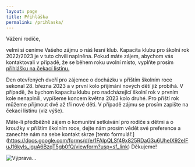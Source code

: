 ```yaml
---
layout: page
title: Přihláška
permalink: /prihlaska/
---
```

Vážení rodiče,

velmi si ceníme Vašeho zájmu o náš lesní klub. Kapacita klubu pro školní rok 2022/2023 je v tuto chvíli naplněna. Pokud máte zájem, abychom vás kontaktovali v případě, že se během roku uvolní místo, vyplňte prosím [přihlášku na čekací listinu.](https://docs.google.com/forms/d/e/1FAIpQLSdpfh4ZLk6OpJroxKuiZqFOHpd_pzUx1cq8JVYJolVMLE8O4A/viewform?usp=sf_link)

Den otevřených dveří pro zájemce o docházku v příštím školním roce sekonal 28. března 2023 a v první kolo přijímání nových dětí již probíhá. V případě, že bychom kapacitu klubu pro nadcházející školní rok v prvním kole nenaplnili, vypíšeme koncem května 2023 kolo druhé. Pro příští rok můžeme přijmout dvě až tři nové děti. V případě zájmu se prosím zapište na čekací listinu (viz výše).

Máte-li předběžně zájem o komunitní setkávání pro rodiče s dětmi a o kroužky v příštím školním roce, dejte nám prosím vědět své preference a zanechte nám na sebe kontakt skrze [tento formulář.] (https://docs.google.com/forms/d/e/1FAIpQLSf49x825RDaG3u6UheIX92eIFuJ16kyls_iguA6BzqT5gb0fQ/viewform?usp=sf_link) Děkujeme!

![Výprava...](/assets/gallery/2019-11-13_10-08-24.jpg)
